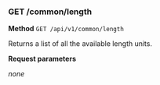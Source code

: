 ### GET /common/length ###

**Method** `GET /api/v1/common/length`

Returns a list of all the available length units.

**Request parameters**

*none*

